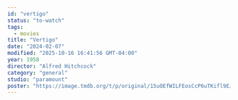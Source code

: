 ```yaml
---
id: "vertigo"
status: "to-watch"
tags:
  - movies
title: "Vertigo"
date: "2024-02-07"
modified: "2025-10-16 16:41:56 GMT-04:00"
year: 1958
director: "Alfred Hitchcock"
category: "general"
studio: "paramount"
poster: "https://image.tmdb.org/t/p/original/15uOEfWILFEosCcP6uTKifl9EJ6.jpg"
---
```

